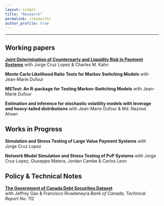 ```yaml
---
layout: single
title: "Research"
permalink: /research/
author_profile: true
---
```

---
## Working papers

**[Joint Determination of Counterparty and Liquidity Risk in Payment Systems](https://editorialexpress.com/cgi-bin/conference/download.cgi?db_name=AFA2022&paper_id=1752)**
with Jorge Cruz Lopez & Charles M. Kahn

**Monte Carlo Likelihood Ratio Tests for Markov Switching Models**
with Jean-Marie Dufour

**MSTest: An R-package for Testing Markov-Switching Models**
with Jean-Marie Dufour

**Estimation and inference for stochastic volatility models with leverage and heavy-tailed distributions**
with Jean-Marie Dufour & Md. Nazmul Ahsan


## Works in Progress

**Simulation and Stress Testing of Large Value Payment Systems**
with Jorge Cruz Lopez

**Network Model Simulation and Stress Testing of PvP Systems**
with Jorge Cruz Lopez, Giuseppe Matera, Jordan Cambe & Carlos Leon

## Policy & Technical Notes

**[The Government of Canada Debt Securities Dataset](https://www.bankofcanada.ca/wp-content/uploads/2018/02/tr112.pdf)**  
with Jeffrey Gao & Francisco Rivadeneyra
_Bank of Canada, Technical Report No. 112_




<!-- {% if author.googlescholar %}
  You can also find my articles on <u><a href="{{author.googlescholar}}">my Google Scholar profile</a>.</u>
{% endif %}

{% include base_path %}

{% for post in site.publications reversed %}
  {% include archive-single.html %}
{% endfor %}
 -->
